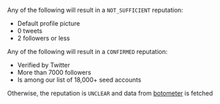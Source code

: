 Any of the following will result in a `NOT_SUFFICIENT` reputation:

- Default profile picture
- 0 tweets
- 2 followers or less

Any of the following will result in a `CONFIRMED` reputation:

- Verified by Twitter
- More than 7000 followers
- Is among our list of 18,000+ seed accounts

Otherwise, the reputation is `UNCLEAR` and data from [botometer](https://botometer.osome.iu.edu/) is fetched
